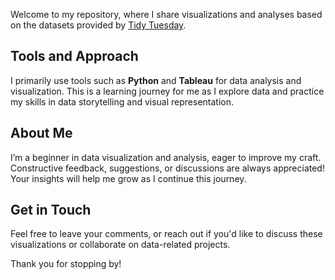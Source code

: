 Welcome to my repository, where I share visualizations and analyses based on the datasets provided by [Tidy Tuesday](https://github.com/rfordatascience/tidytuesday). 

## Tools and Approach

I primarily use tools such as **Python** and **Tableau** for data analysis and visualization. This is a learning journey for me as I explore data and practice my skills in data storytelling and visual representation. 

## About Me

I’m a beginner in data visualization and analysis, eager to improve my craft. Constructive feedback, suggestions, or discussions are always appreciated! Your insights will help me grow as I continue this journey.

## Get in Touch

Feel free to leave your comments, or reach out if you'd like to discuss these visualizations or collaborate on data-related projects. 

Thank you for stopping by!
